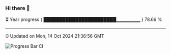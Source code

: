 ### Hi there 👋

⏳ Year progress { ███████████████████████▁▁▁▁▁▁▁ } 78.66 %

---

⏰ Updated on Mon, 14 Oct 2024 21:36:56 GMT

![Progress Bar CI](https://github.com/IshwaranRudhara/GIT-ACTION/workflows/Progress%20Bar%20CI/badge.svg)
